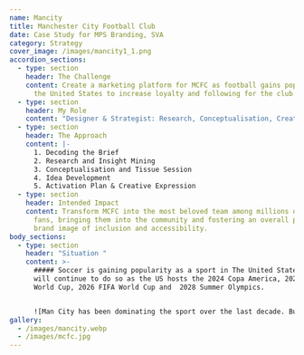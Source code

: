 ```yaml
---
name: Mancity
title: Manchester City Football Club
date: Case Study for MPS Branding, SVA
category: Strategy
cover_image: /images/mancity1_1.png
accordion_sections:
  - type: section
    header: The Challenge
    content: Create a marketing platform for MCFC as football gains popularity in
      the United States to increase loyalty and following for the club.
  - type: section
    header: My Role
    content: "Designer & Strategist: Research, Conceptualisation, Creative Expression"
  - type: section
    header: The Approach
    content: |-
      1. Decoding the Brief
      2. Research and Insight Mining
      3. Conceptualisation and Tissue Session
      4. Idea Development
      5. Activation Plan & Creative Expression
  - type: section
    header: Intended Impact
    content: Transform MCFC into the most beloved team among millions of overlooked
      fans, bringing them into the community and fostering an overall positive
      brand image of inclusion and accessibility.
body_sections:
  - type: section
    header: "Situation "
    content: >-
      ##### Soccer is gaining popularity as a sport in The United States and
      will continue to do so as the US hosts the 2024 Copa America, 2025 Club
      World Cup, 2026 FIFA World Cup and  2028 Summer Olympics.


      ![Man City has been dominating the sport over the last decade. But winning is not the only measure of success for them. ( The Club’s purpose is to empower better lives through soccer and to make sure their efforts leave a positive impact for all )](/images/mancity-successmeasure.png)
gallery:
  - /images/mancity.webp
  - /images/mcfc.jpg
---
```

